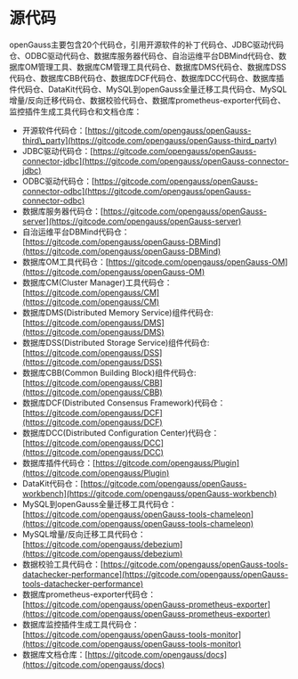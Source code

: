 # 源代码

openGauss主要包含20个代码仓，引用开源软件的补丁代码仓、JDBC驱动代码仓、ODBC驱动代码仓、数据库服务器代码仓、自治运维平台DBMind代码仓、数据库OM管理工具、数据库CM管理工具代码仓、数据库DMS代码仓、数据库DSS代码仓、数据库CBB代码仓、数据库DCF代码仓、数据库DCC代码仓、数据库插件代码仓、DataKit代码仓、MySQL到openGauss全量迁移工具代码仓、MySQL增量/反向迁移代码仓、数据校验代码仓、数据库prometheus-exporter代码仓、监控插件生成工具代码仓和文档仓库：

-   开源软件代码仓：[https://gitcode.com/opengauss/openGauss-third\_party](https://gitcode.com/opengauss/openGauss-third_party)
-   JDBC驱动代码仓：[https://gitcode.com/opengauss/openGauss-connector-jdbc](https://gitcode.com/opengauss/openGauss-connector-jdbc)
-   ODBC驱动代码仓：[https://gitcode.com/opengauss/openGauss-connector-odbc](https://gitcode.com/opengauss/openGauss-connector-odbc)
-   数据库服务器代码仓：[https://gitcode.com/opengauss/openGauss-server](https://gitcode.com/opengauss/openGauss-server)
-   自治运维平台DBMind代码仓：[https://gitcode.com/opengauss/openGauss-DBMind](https://gitcode.com/opengauss/openGauss-DBMind)
-   数据库OM工具代码仓：[https://gitcode.com/opengauss/openGauss-OM](https://gitcode.com/opengauss/openGauss-OM)
-   数据库CM\(Cluster Manager\)工具代码仓：[https://gitcode.com/opengauss/CM](https://gitcode.com/opengauss/CM)
-   数据库DMS\(Distributed Memory Service\)组件代码仓: [https://gitcode.com/opengauss/DMS](https://gitcode.com/opengauss/DMS)
-   数据库DSS\(Distributed Storage Service\)组件代码仓: [https://gitcode.com/opengauss/DSS](https://gitcode.com/opengauss/DSS)
-   数据库CBB\(Common Building Block\)组件代码仓: [https://gitcode.com/opengauss/CBB](https://gitcode.com/opengauss/CBB)
-   数据库DCF\(Distributed Consensus Framework\)代码仓：[https://gitcode.com/opengauss/DCF](https://gitcode.com/opengauss/DCF)
-   数据库DCC\(Distributed Configuration Center\)代码仓：[https://gitcode.com/opengauss/DCC](https://gitcode.com/opengauss/DCC)
-   数据库插件代码仓：[https://gitcode.com/opengauss/Plugin](https://gitcode.com/opengauss/Plugin)
-   DataKit代码仓：[https://gitcode.com/opengauss/openGauss-workbench](https://gitcode.com/opengauss/openGauss-workbench)
-   MySQL到openGauss全量迁移工具代码仓：[https://gitcode.com/opengauss/openGauss-tools-chameleon](https://gitcode.com/opengauss/openGauss-tools-chameleon)
-   MySQL增量/反向迁移工具代码仓：[https://gitcode.com/opengauss/debezium](https://gitcode.com/opengauss/debezium)
-   数据校验工具代码仓：[https://gitcode.com/opengauss/openGauss-tools-datachecker-performance](https://gitcode.com/opengauss/openGauss-tools-datachecker-performance)
-   数据库prometheus-exporter代码仓：[https://gitcode.com/opengauss/openGauss-prometheus-exporter](https://gitcode.com/opengauss/openGauss-prometheus-exporter)
-   数据库监控插件生成工具代码仓：[https://gitcode.com/opengauss/openGauss-tools-monitor](https://gitcode.com/opengauss/openGauss-tools-monitor)
-   数据库文档仓库：[https://gitcode.com/opengauss/docs](https://gitcode.com/opengauss/docs)